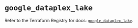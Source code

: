 # `google_dataplex_lake`

Refer to the Terraform Registry for docs: [`google_dataplex_lake`](https://registry.terraform.io/providers/hashicorp/google/6.6.0/docs/resources/dataplex_lake).
